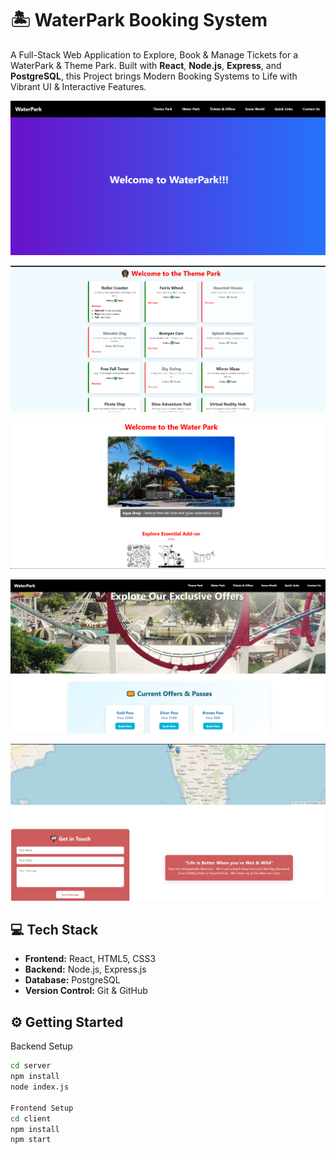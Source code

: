 # 🏝️ WaterPark Booking System

A Full-Stack Web Application to Explore, Book & Manage Tickets for a WaterPark & Theme Park. Built with **React**, **Node.js**, **Express**, and **PostgreSQL**, this Project brings Modern Booking Systems to Life with Vibrant UI & Interactive Features.

![Homepage](client/public/screenshots/HomePage.png)

![ThemePark](client/public/screenshots/ThemeParkPage.png)

![WaterPark](client/public/screenshots/WaterParkPage.png)

![Tickets](client/public/screenshots/TicketsPage.png)

![Contact](client/public/screenshots/ContactPage.png)

## 💻 Tech Stack

- **Frontend:** React, HTML5, CSS3
- **Backend:** Node.js, Express.js
- **Database:** PostgreSQL
- **Version Control:** Git & GitHub

## ⚙️ Getting Started

Backend Setup

```bash
cd server
npm install
node index.js

Frontend Setup
cd client
npm install
npm start